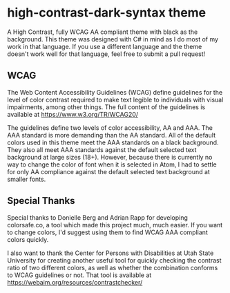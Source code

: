 # high-contrast-dark-syntax theme

A High Contrast, fully WCAG AA compliant theme with black as the background.
This theme was designed with C# in mind as I do most of my work in that language.
If you use a different language and the theme doesn't work well for
that language, feel free to submit a pull request!

## WCAG

The Web Content Accessibility Guidelines (WCAG) define guidelines for the level
of color contrast required to make text legible to individuals with visual
impairments, among other things. The full content of the guidelines is available
at https://www.w3.org/TR/WCAG20/

The guidelines define two levels of color accessibility, AA and AAA. The AAA
standard is more demanding than the AA standard. All of the default colors used
in this theme meet the AAA standards on a black background. They also all meet
AAA standards against the default selected text background at large sizes (18+).
However, because there is currently no way to change the color of font when it
is selected in Atom, I had to settle for only AA compliance against the default
selected text background at smaller fonts.

## Special Thanks

Special thanks to Donielle Berg and Adrian Rapp for developing colorsafe.co, a
tool which made this project much, much easier. If you want to change colors,
I'd suggest using them to find WCAG AAA compliant colors quickly.

I also want to thank the Center for Persons with Disabilities at Utah State
University for creating another useful tool for quickly checking the contrast
ratio of two different colors, as well as whether the combination conforms to
WCAG guidelines or not. That tool is available at https://webaim.org/resources/contrastchecker/
